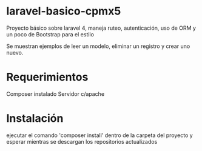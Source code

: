 laravel-basico-cpmx5
====================

Proyecto básico sobre laravel 4, maneja ruteo, autenticación, uso de ORM y un poco de Bootstrap para el estilo

Se muestran ejemplos de leer un modelo, eliminar un registro y crear uno nuevo.

Requerimientos
====================
Composer instalado
Servidor c/apache


Instalación
====================
ejecutar el comando 'composer install' dentro de la carpeta del proyecto y esperar mientras se descargan los
repositorios actualizados

